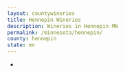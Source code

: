 ```yaml
---
layout: countywineries
title: Hennepin Wineries
description: Wineries in Hennepin MN
permalink: /minnesota/hennepin/
county: hennepin
state: mn
---
```

-
